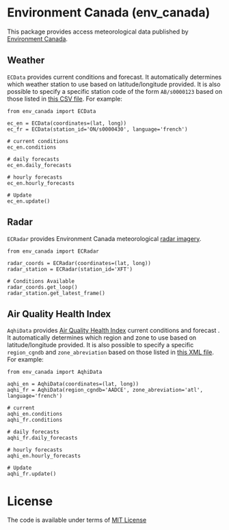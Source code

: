 # Environment Canada (env_canada)

This package provides access meteorological data published by [Environment Canada](https://weather.gc.ca/index_e.html).

## Weather

`ECData` provides current conditions and forecast. It automatically determines which weather station to use based on latitude/longitude provided. It is also possible to specify a specific station code of the form `AB/s0000123` based on those listed in [this CSV file](http://dd.weatheroffice.ec.gc.ca/citypage_weather/docs/site_list_towns_en.csv). For example:

```
from env_canada import ECData

ec_en = ECData(coordinates=(lat, long))
ec_fr = ECData(station_id='ON/s0000430', language='french')

# current conditions
ec_en.conditions

# daily forecasts
ec_en.daily_forecasts

# hourly forecasts
ec_en.hourly_forecasts

# Update 
ec_en.update()
```

## Radar

`ECRadar` provides Environment Canada meteorological [radar imagery](https://weather.gc.ca/radar/index_e.html).

```
from env_canada import ECRadar

radar_coords = ECRadar(coordinates=(lat, long))
radar_station = ECRadar(station_id='XFT')

# Conditions Available
radar_coords.get_loop()
radar_station.get_latest_frame()
```

## Air Quality Health Index

`AqhiData` provides [Air Quality Health Index](http://www.airqualityontario.com/science/aqhi_description.php) current conditions and forecast . It automatically determines which region and zone to use based on latitude/longitude provided. It is also possible to specify a specific `region_cgndb` and `zone_abreviation` based on those listed in [this XML file](https://dd.weather.gc.ca/air_quality/doc/AQHI_XML_File_List.xml). For example:


```
from env_canada import AqhiData

aqhi_en = AqhiData(coordinates=(lat, long))
aqhi_fr = AqhiData(region_cgndb='AADCE', zone_abreviation='atl', language='french')

# current
aqhi_en.conditions
aqhi_fr.conditions

# daily forecasts
aqhi_fr.daily_forecasts

# hourly forecasts
aqhi_en.hourly_forecasts

# Update
aqhi_fr.update()
```

# License

The code is available under terms of [MIT License](LICENSE.md)